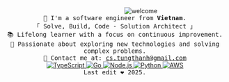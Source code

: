 <div align="center" style="margin-left: 120px;">
    <img src="https://readme-typing-svg.demolab.com?font=Fira+Code&pause=1000&width=435&lines=Hi%2C+My+name+is+Tung+Thanh" alt="welcome" />
</div>

<div align="center">
    <samp>
        👋 I'm a software engineer from <b>Vietnam</b>.
        <br>
        「 Solve, Build, Code - Solution Architect 」
        <br>
        📚 Lifelong learner with a focus on continuous improvement.
        <br>
        🚀 Passionate about exploring new technologies and solving complex problems.
        <br>
        📧 Contact me at: <a href="mailto:cs.tungthanh@gmail.com">cs.tungthanh@gmail.com</a>
    </samp>
</div>

<div align="center">
    <!-- Typescript -->
    <a href="https://github.com/cs-tungthanh?tab=repositories" target="_blank">
        <img src="https://img.shields.io/badge/TypeScript-007ACC?style=flat-square&logo=Typescript&logoColor=white" alt="TypeScript">
    </a>
    <!-- Golang -->
    <a href="https://github.com/cs-tungthanh?tab=repositories" target="_blank">
        <img src="https://img.shields.io/badge/Go-00ADD8?style=flat-square&logo=go&logoColor=white" alt="Go">
    </a>
    <!-- Nodejs -->
    <a href="https://github.com/cs-tungthanh?tab=repositories" target="_blank">
        <img src="https://img.shields.io/badge/Node.js-43853D?style=flat-square&logo=node.js&logoColor=white" alt="Node.js">
    </a>
    <!-- Python -->
    <a href="https://github.com/cs-tungthanh?tab=repositories" target="_blank">
        <img src="https://img.shields.io/badge/Python-3776AB?style=flat-square&logo=Python&logoColor=white" alt="Python">
    </a>
    <!-- AWS -->
    <a href="https://github.com/cs-tungthanh?tab=repositories" target="_blank">
        <img src="https://img.shields.io/badge/AWS-232F3E?style=flat-square&logo=amazon-aws&logoColor=white" alt="AWS">
    </a>
</div>

<div align="center">
    <samp>Last edit ❤️ 2025.</samp>
</div>

